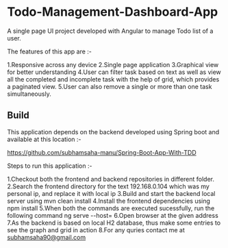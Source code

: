 # Todo-Management-Dashboard-App

A single page UI project developed with Angular to manage Todo list of a user.

The features of this app are :-

1.Responsive across any device
2.Single page application
3.Graphical view for better understanding
4.User can filter task based on text as well as view all the completed and incomplete task with the help of grid, which provides a paginated view.
5.User can also remove a single or more than one task simultaneously.

## Build

This application depends on the backend developed using Spring boot and available at this location :-
 
https://github.com/subhamsaha-manu/Spring-Boot-App-With-TDD

Steps to run this application :-

1.Checkout both the frontend and backend repositories in different folder.
2.Search the frontend directory for the text 192.168.0.104 which was my personal ip, and replace it with local ip
3.Build and start the backend local server using 
    mvn clean install
4.Install the frontend dependencies using
    npm install
5.When both the commands are executed sucessfully, run the following command
    ng serve --host=<local-ip>
6.Open browser at the given address
7.As the backend is based on local H2 database, thus make some entries to see the graph and grid in action
8.For any quries contact me at subhamsaha90@gmail.com